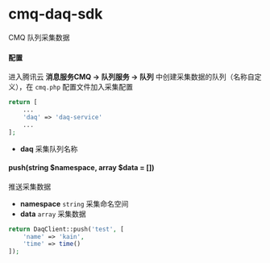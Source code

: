 # cmq-daq-sdk

CMQ 队列采集数据

#### 配置

进入腾讯云 **消息服务CMQ -> 队列服务 -> 队列** 中创建采集数据的队列（名称自定义），在 `cmq.php` 配置文件加入采集配置

```php
return [
    ...
    'daq' => 'daq-service'
    ...
];
```

- **daq** 采集队列名称

#### push(string $namespace, array $data = [])

推送采集数据

- **namespace** `string` 采集命名空间
- **data** `array` 采集数据

```php
return DaqClient::push('test', [
    'name' => 'kain',
    'time' => time()
]);
```
